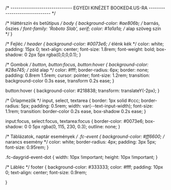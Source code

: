 /* ------------------------------
   EGYEDI KINÉZET BOOKED4.US-RA
------------------------------ */

/* Háttérszín és betűtípus */
body {
    background-color: #ae806b; /* barnás, őszies */
    font-family: 'Roboto Slab', serif;
    color: #1a1a1a; /* alap szöveg szín */
}

/* Fejléc */
header {
    background-color: #0073e6; /* élénk kék */
    color: white;
    padding: 15px 0;
    text-align: center;
    font-size: 1.8rem;
    font-weight: bold;
    box-shadow: 0 2px 5px rgba(0,0,0,0.1);
}

/* Gombok */
button,
button:focus,
button:hover {
    background-color: #28a745; /* zöld alap */
    color: #fff;
    border-radius: 6px;
    border: none;
    padding: 0.8rem 1.5rem;
    cursor: pointer;
    font-size: 1.2rem;
    transition: background-color 0.3s ease, transform 0.2s ease;
}

button:hover {
    background-color: #218838;
    transform: translateY(-2px);
}

/* Űrlapmezők */
input,
select,
textarea {
    border: 1px solid #ccc;
    border-radius: 5px;
    padding: 0.5rem;
    width: var(--text-input-width);
    font-size: 1.1rem;
    transition: border-color 0.2s ease, box-shadow 0.2s ease;
}

input:focus,
select:focus,
textarea:focus {
    border-color: #0073e6;
    box-shadow: 0 0 5px rgba(0, 115, 230, 0.3);
    outline: none;
}

/* Táblázatok, naptár események */
.fc-event {
    background-color: #ff6600; /* narancs esemény */
    color: white;
    border-radius: 4px;
    padding: 3px 5px;
    font-size: 0.95rem;
}

.fc-daygrid-event-dot {
    width: 10px !important;
    height: 10px !important;
}

/* Lábléc */
footer {
    background-color: #333333;
    color: #fff;
    padding: 10px 0;
    text-align: center;
    font-size: 0.9rem;

}
